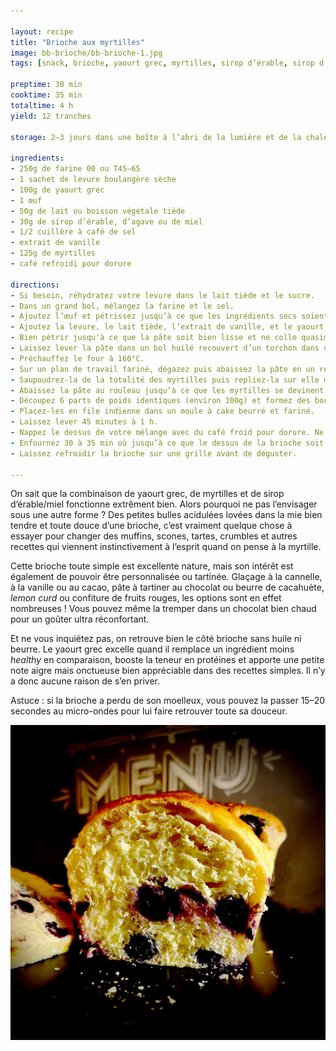 ```yaml
---

layout: recipe
title: "Brioche aux myrtilles"
image: bb-brioche/bb-brioche-1.jpg
tags: [snack, brioche, yaourt grec, myrtilles, sirop d’érable, sirop d’agave, miel, levure boulangère, café]

preptime: 30 min
cooktime: 35 min
totaltime: 4 h
yield: 12 tranches

storage: 2–3 jours dans une boîte à l’abri de la lumière et de la chaleur à température ambiante. 2–3 mois au congélateur.

ingredients:
- 250g de farine 00 ou T45–65
- 1 sachet de levure boulangère sèche
- 100g de yaourt grec
- 1 œuf
- 50g de lait ou boisson végétale tiède
- 30g de sirop d’érable, d’agave ou de miel
- 1/2 cuillère à café de sel
- extrait de vanille
- 125g de myrtilles
- café refroidi pour dorure

directions:
- Si besoin, réhydratez votre levure dans le lait tiède et le sucre.
- Dans un grand bol, mélangez la farine et le sel.
- Ajoutez l’œuf et pétrissez jusqu’à ce que les ingrédients secs soient bien humides.
- Ajoutez la levure, le lait tiède, l’extrait de vanille, et le yaourt grec. 
- Bien pétrir jusqu'à ce que la pâte soit bien lisse et ne colle quasiment plus aux doigts – au robot, quand la pâte se décolle des parois, pas plus. Elle doit néanmoins rester bien souple, donc ajustez farine et liquide en conséquence. 
- Laissez lever la pâte dans un bol huilé recouvert d’un torchon dans un endroit chaud pendant 1h30–2h. Elle devrait avoir doublé de volume au bout de ce laps de temps. Vous pouvez également la préparer la veille et la laisser lever au frigo pendant la nuit.
- Préchauffez le four à 160°C.
- Sur un plan de travail fariné, dégazez puis abaissez la pâte en un rectangle de 35 cm sur 25 environ.
- Saupoudrez-la de la totalité des myrtilles puis repliez-la sur elle même.
- Abaissez la pâte au rouleau jusqu’à ce que les myrtilles se devinent sous la pâte puis formez un boudin.
- Découpez 6 parts de poids identiques (environ 100g) et formez des boules bien rondes. 
- Placez-les en file indienne dans un moule à cake beurré et fariné.
- Laissez lever 45 minutes à 1 h.
- Nappez le dessus de votre mélange avec du café froid pour dorure. Ne vous inquiétez pas, on ne sentira absolument pas le goût du café
- Enfournez 30 à 35 min où jusqu’à ce que le dessus de la brioche soit bien doré.
- Laissez refroidir la brioche sur une grille avant de déguster.

---
```


On sait que la combinaison de yaourt grec, de myrtilles et de sirop d’érable/miel fonctionne extrêment bien. Alors pourquoi ne pas l’envisager sous une autre forme&nbsp;? Des petites bulles acidulées lovées dans la mie bien tendre et toute douce d’une brioche, c’est vraiment quelque chose à essayer pour changer des muffins, scones, tartes, crumbles et autres recettes qui viennent instinctivement à l’esprit quand on pense à la myrtille.

Cette brioche toute simple est excellente nature, mais son intérêt est également de pouvoir être personnalisée ou tartinée. Glaçage à la cannelle, à la vanille ou au cacao, pâte à tartiner au chocolat ou beurre de cacahuète, <i lang="en">lemon curd</i> ou confiture de fruits rouges, les options sont en effet nombreuses&nbsp;! Vous pouvez même la tremper dans un chocolat bien chaud pour un goûter ultra réconfortant.

Et ne vous inquiétez pas, on retrouve bien le côté brioche sans huile ni beurre. Le yaourt grec excelle quand il remplace un ingrédient moins <i lang="en">healthy</i> en comparaison, booste la teneur en protéines et apporte une petite note aigre mais onctueuse bien appréciable dans des recettes simples. Il n’y a donc aucune raison de s’en priver.

Astuce&nbsp;: si la brioche a perdu de son moelleux, vous pouvez la passer 15–20 secondes au micro-ondes pour lui faire retrouver toute sa douceur.

![Il faut être délicat avec les myrtilles lors de la confection de la brioche, mais ça en vaut réellement la peine tant leur petit côté bulle qui explose sous la dent apporte de l’excitation à la mâche en contrastant avec la mie bien aérienne de la pâte.](../images/bb-brioche/bb-brioche-2.jpg)